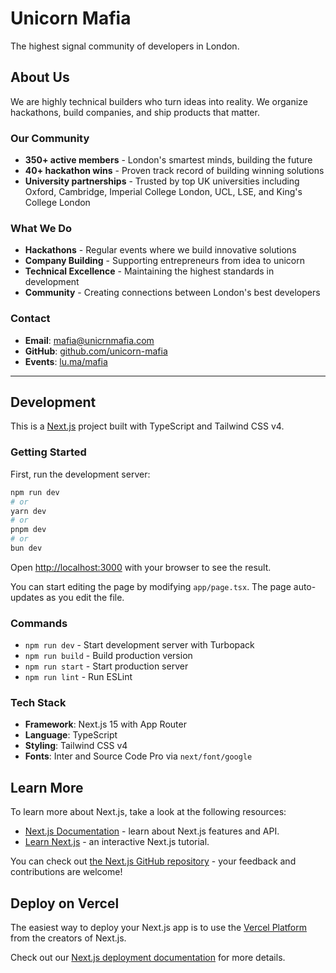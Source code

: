 # Unicorn Mafia

The highest signal community of developers in London.

## About Us

We are highly technical builders who turn ideas into reality. We organize hackathons, build companies, and ship products that matter.

### Our Community

- **350+ active members** - London's smartest minds, building the future
- **40+ hackathon wins** - Proven track record of building winning solutions
- **University partnerships** - Trusted by top UK universities including Oxford, Cambridge, Imperial College London, UCL, LSE, and King's College London

### What We Do

- **Hackathons** - Regular events where we build innovative solutions
- **Company Building** - Supporting entrepreneurs from idea to unicorn
- **Technical Excellence** - Maintaining the highest standards in development
- **Community** - Creating connections between London's best developers

### Contact

- **Email**: mafia@unicrnmafia.com
- **GitHub**: [github.com/unicorn-mafia](https://github.com/unicorn-mafia)
- **Events**: [lu.ma/mafia](https://lu.ma/mafia?period=past)

---

## Development

This is a [Next.js](https://nextjs.org) project built with TypeScript and Tailwind CSS v4.

### Getting Started

First, run the development server:

```bash
npm run dev
# or
yarn dev
# or
pnpm dev
# or
bun dev
```

Open [http://localhost:3000](http://localhost:3000) with your browser to see the result.

You can start editing the page by modifying `app/page.tsx`. The page auto-updates as you edit the file.

### Commands

- `npm run dev` - Start development server with Turbopack
- `npm run build` - Build production version
- `npm run start` - Start production server
- `npm run lint` - Run ESLint

### Tech Stack

- **Framework**: Next.js 15 with App Router
- **Language**: TypeScript
- **Styling**: Tailwind CSS v4
- **Fonts**: Inter and Source Code Pro via `next/font/google`

## Learn More

To learn more about Next.js, take a look at the following resources:

- [Next.js Documentation](https://nextjs.org/docs) - learn about Next.js features and API.
- [Learn Next.js](https://nextjs.org/learn) - an interactive Next.js tutorial.

You can check out [the Next.js GitHub repository](https://github.com/vercel/next.js) - your feedback and contributions are welcome!

## Deploy on Vercel

The easiest way to deploy your Next.js app is to use the [Vercel Platform](https://vercel.com/new?utm_medium=default-template&filter=next.js&utm_source=create-next-app&utm_campaign=create-next-app-readme) from the creators of Next.js.

Check out our [Next.js deployment documentation](https://nextjs.org/docs/app/building-your-application/deploying) for more details.
